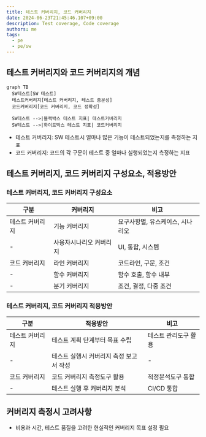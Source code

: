 ```yaml
---
title: 테스트 커버리지, 코드 커버리지
date: 2024-06-23T21:45:46.107+09:00
description: Test coverage, Code coverage
authors: me
tags:
  - pe
  - pe/sw
---
```


## 테스트 커버리지와 코드 커버리지의 개념

```mermaid
graph TB
  SW테스트[SW 테스트]
  테스트커버리지[테스트 커버리지, 테스트 충분성]
  코드커버리지[코드 커버리지, 코드 정확성]

  SW테스트 -->|블랙박스 테스트 지표| 테스트커버리지
  SW테스트 -->|화이트박스 테스트 지표| 코드커버리지
```

- 테스트 커버리지: SW 테스트시 얼마나 많은 기능이 테스트되었는지를 측정하는 지표
- 코드 커버리지: 코드의 각 구문이 테스트 중 얼마나 실행되었는지 측정하는 지표

## 테스트 커버리지, 코드 커버리지 구성요소, 적용방안

### 테스트 커버리지, 코드 커버리지 구성요소

| 구분 | 커버리지 | 비고 |
| --- | --- | --- |
| 테스트 커버리지 | 기능 커버리지 | 요구사항별, 유스케이스, 시나리오 |
| - | 사용자시나리오 커버리지 | UI, 통합, 시스템 |
| 코드 커버리지 | 라인 커버리지 | 코드라인, 구문, 조건 |
| - | 함수 커버리지 | 함수 호출, 함수 내부 |
| - | 분기 커버리지 | 조건, 결정, 다중 조건 |

### 테스트 커버리지, 코드 커버리지 적용방안

| 구분 | 적용방안 | 비고 |
| --- | --- | --- |
| 테스트 커버리지 | 테스트 계획 단계부터 목표 수립 | 테스트 관리도구 활용 |
| - | 테스트 실행시 커버리지 측정 보고서 작성 | - |
| 코드 커버리지 | 코드 커버리지 측정도구 활용 | 적정분석도구 통합 |
| - | 테스트 실행 후 커버리지 분석 | CI/CD 통합 |

## 커버리지 측정시 고려사항

- 비용과 시간, 테스트 품질을 고려한 현실적인 커버리지 목표 설정 필요
